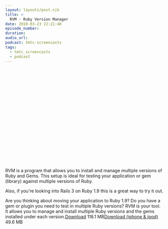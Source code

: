 ```yaml
---
layout: layouts/post.njk
title: >
  RVM - Ruby Version Manager
date: 2010-03-23 22:21:40
episode_number:
duration:
audio_url:
podcast: tmtc-screencasts
tags:
  - tmtc_screencasts
  - podcast
---
```


<object width="540" height="304"><param name="allowfullscreen" value="true">

<param name="allowscriptaccess" value="always">
<param name="movie" value="https://vimeo.com/moogaloop.swf?clip_id=10388951&amp;server=vimeo.com&amp;show_title=0&amp;show_byline=0&amp;show_portrait=0&amp;color=00ADEF&amp;fullscreen=1">
<embed src="https://vimeo.com/moogaloop.swf?clip_id=10388951&amp;server=vimeo.com&amp;show_title=0&amp;show_byline=0&amp;show_portrait=0&amp;color=00ADEF&amp;fullscreen=1" type="application/x-shockwave-flash" allowfullscreen="true" allowscriptaccess="always" width="540" height="304"></embed></object>

RVM is a program that allows you to install and manage multiple versions of Ruby and Gems. This setup is ideal for testing your application or gem (library) against multiple versions of Ruby.

Also, if you're looking into Rails 3 on Ruby 1.9 this is a great way to try it out.

Are you thinking about moving your application to Ruby 1.9? Do you have a gem or plugin you need to test in multiple Ruby versions? RVM is your tool. It allows you to manage and install multiple Ruby versions and the gems installed under each version.[Download](https://traffic.libsyn.com/tmtc/Ruby_Version_Manager.m4v) 118.1 MB[Download (iphone & ipod)](https://traffic.libsyn.com/tmtc/Ruby_Version_ManageriPhone.m4v) 49.6 MB
